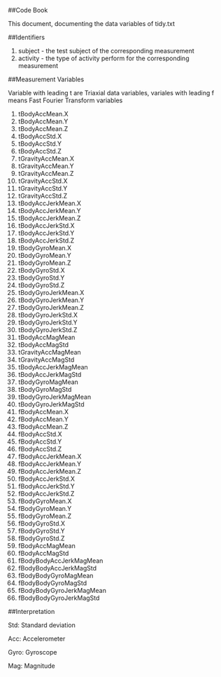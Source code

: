 ##Code Book

This document, documenting the data variables of tidy.txt

##Identifiers

1. subject - the test subject of the corresponding measurement
2. activity - the type of activity perform for the corresponding measurement

##Measurement Variables

Variable with leading t are Triaxial data variables, variales with leading f means Fast Fourier Transform variables

1. tBodyAccMean.X          
2. tBodyAccMean.Y
3. tBodyAccMean.Z
4. tBodyAccStd.X           
5. tBodyAccStd.Y
6. tBodyAccStd.Z
7. tGravityAccMean.X       
8. tGravityAccMean.Y
9. tGravityAccMean.Z
10. tGravityAccStd.X     
11. tGravityAccStd.Y
12. tGravityAccStd.Z
13. tBodyAccJerkMean.X      
14. tBodyAccJerkMean.Y
15. tBodyAccJerkMean.Z
16. tBodyAccJerkStd.X       
17. tBodyAccJerkStd.Y
18. tBodyAccJerkStd.Z
19. tBodyGyroMean.X         
20. tBodyGyroMean.Y
21. tBodyGyroMean.Z
22. tBodyGyroStd.X          
23. tBodyGyroStd.Y
24. tBodyGyroStd.Z
25. tBodyGyroJerkMean.X     
26. tBodyGyroJerkMean.Y
27. tBodyGyroJerkMean.Z
28. tBodyGyroJerkStd.X      
29. tBodyGyroJerkStd.Y
30. tBodyGyroJerkStd.Z
31. tBodyAccMagMean         
32. tBodyAccMagStd
33. tGravityAccMagMean
34. tGravityAccMagStd       
35. tBodyAccJerkMagMean
36. tBodyAccJerkMagStd
37. tBodyGyroMagMean        
38. tBodyGyroMagStd
39. tBodyGyroJerkMagMean
40. tBodyGyroJerkMagStd     
41. fBodyAccMean.X
42. fBodyAccMean.Y
43. fBodyAccMean.Z          
44. fBodyAccStd.X
45. fBodyAccStd.Y
46. fBodyAccStd.Z           
47. fBodyAccJerkMean.X
48. fBodyAccJerkMean.Y
49. fBodyAccJerkMean.Z      
50. fBodyAccJerkStd.X
51. fBodyAccJerkStd.Y
52. fBodyAccJerkStd.Z       
53. fBodyGyroMean.X
54. fBodyGyroMean.Y
55. fBodyGyroMean.Z
56. fBodyGyroStd.X
57. fBodyGyroStd.Y
58. fBodyGyroStd.Z          
59. fBodyAccMagMean
60. fBodyAccMagStd
61. fBodyBodyAccJerkMagMean 
62. fBodyBodyAccJerkMagStd
63. fBodyBodyGyroMagMean
64. fBodyBodyGyroMagStd
65. fBodyBodyGyroJerkMagMean
66. fBodyBodyGyroJerkMagStd

##Interpretation

Std: Standard deviation

Acc: Accelerometer

Gyro: Gyroscope

Mag: Magnitude
